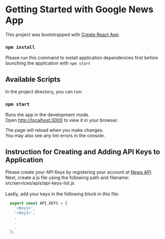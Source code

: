 # Getting Started with Google News App

This project was bootstrapped with [Create React App](https://github.com/facebook/create-react-app).

### `npm install`

Please run this command to install application dependencies first before launching the application with `npm start`

## Available Scripts

In the project directory, you can run:

### `npm start`

Runs the app in the development mode.\
Open [http://localhost:3000](http://localhost:3000) to view it in your browser.

The page will reload when you make changes.\
You may also see any lint errors in the console.

## Instruction for Creating and Adding API Keys to Application

Please create your API Keys by registering your account at [News API](https://newsapi.org/register).\
Next, create a js file using the following path and filename: src/services/apis/api-keys-list.js \
\
Lastly, add your keys in the following block in this file:

```js
  export const API_KEYS = [
    '<Key1>',
    '<Key2>',
    .
    .
    .
  ];
```
